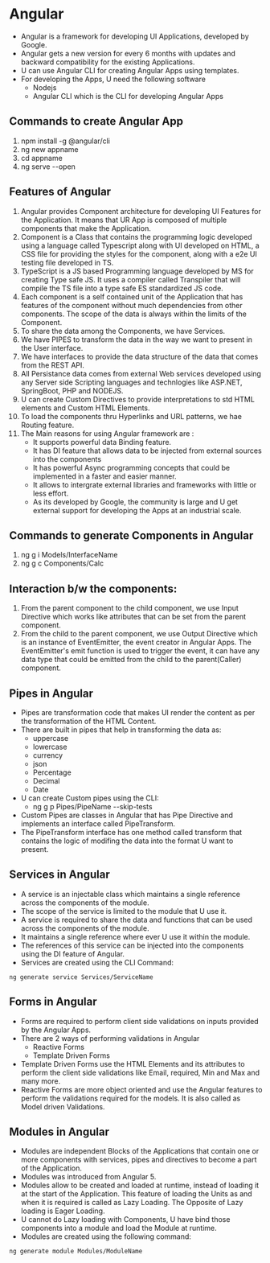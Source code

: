 # Angular 
- Angular is a framework for developing UI Applications, developed by Google. 
- Angular gets a new version for every 6 months with updates and backward compatibility for the existing Applications. 
- U can use Angular CLI for creating Angular Apps using templates. 
- For developing the Apps, U need the following software
    - Nodejs
    - Angular CLI which is the CLI for developing Angular Apps

## Commands to create Angular App
1. npm install -g @angular/cli
2. ng new appname
3. cd appname
4. ng serve --open

## Features of Angular
1. Angular provides Component architecture for developing UI Features for the Application. It means that UR App is composed of multiple components that make the Application. 
2. Component is a Class that contains the programming logic developed using a language called Typescript along with UI developed on HTML, a CSS file for providing the styles for the component, along with a e2e UI testing file developed in TS. 
3. TypeScript is a JS based Programming language developed by MS for creating Type safe JS. It uses a compiler called Transpiler that will compile the TS file into a type safe ES standardized JS code.
4. Each component is a self contained unit of the Application that has features of the component without much dependencies from other components. The scope of the data is always within the limits of the Component.
5. To share the data among the Components, we have Services. 
6. We have PIPES to transform the data in the way we want to present in the User interface. 
7. We have interfaces to provide the data structure of the data that comes from the REST API. 
8. All Persistance data comes from external Web services developed using any Server side Scripting languages and technlogies like ASP.NET, SpringBoot, PHP and NODEJS. 
9. U can create Custom Directives to provide interpretations to std HTML elements and Custom HTML Elements. 
10. To load the components thru Hyperlinks and URL patterns, we hae Routing feature. 
11. The Main reasons for using Angular framework are : 
    - It supports powerful data Binding feature. 
    - It has DI feature that allows data to be injected from external sources into the components
    - It has powerful Async programming concepts that could be implemented in a faster and easier manner. 
    - It allows to intergrate external libraries and frameworks with little or less effort. 
    - As its developed by Google, the community is large and U get external support for developing the Apps at an industrial scale. 

## Commands to generate Components in Angular
1. ng g i Models/InterfaceName
2. ng g c Components/Calc

## Interaction b/w the components: 
1. From the parent component to the child component, we use Input Directive which works like attributes that can be set from the parent component. 
2. From the child to the parent component, we use Output Directive which is an instance of EventEmitter, the event creator in Angular Apps. The EventEmitter's emit function is used to trigger the event, it can have any data type that could be emitted from the child to the parent(Caller) component. 

## Pipes in Angular
- Pipes are transformation code that makes UI render the content as per the transformation of the HTML Content. 
- There are built in pipes that help in transforming the data as: 
    - uppercase
    - lowercase
    - currency
    - json
    - Percentage
    - Decimal
    - Date
- U can create Custom pipes using the CLI:
    - ng g p Pipes/PipeName --skip-tests
- Custom Pipes are classes in Angular that has Pipe Directive and implements an interface called PipeTransform.
- The PipeTransform interface has one method called transform that contains the logic of modifing the data into the format U want to present. 

## Services in Angular
- A service is an injectable class which maintains a single reference across the components of the module. 
- The scope of the service is limited to the module that U use it. 
- A service is required to share the data and functions that can be used across the components of the module. 
- It maintains a single reference where ever U use it within the module. 
- The references of this service can be injected into the components using the DI feature of Angular. 
- Services are created using the CLI Command: 
```
ng generate service Services/ServiceName    
```

## Forms in Angular
- Forms are required to perform client side validations on inputs provided by the Angular Apps.
- There are 2 ways of performing validations in Angular
    - Reactive Forms
    - Template Driven Forms
- Template Driven Forms use the HTML Elements and its attributes to perform the client side validations like Email, required, Min and Max and many more. 
- Reactive Forms are more object oriented and use the Angular features to perform the validations required for the models. It is also called as Model driven Validations. 

## Modules in Angular
- Modules are independent Blocks of the Applications that contain one or more components with services, pipes and directives to become a part of the Application. 
- Modules was introduced from Angular 5.
- Modules allow to be created and loaded at runtime, instead of loading it at the start of the Application. This feature of loading the Units as and when it is required is called as Lazy Loading. The Opposite of Lazy loading is Eager Loading. 
- U cannot do Lazy loading with Components, U have bind those components into a module and load the Module at runtime. 
- Modules are created using the following command:
```
ng generate module Modules/ModuleName
```
